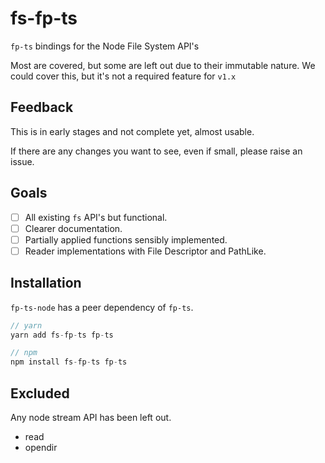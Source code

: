 # fs-fp-ts

`fp-ts` bindings for the Node File System API's

Most are covered, but some are left out due to their immutable nature.
We could cover this, but it's not a required feature for `v1.x`

## Feedback

This is in early stages and not complete yet, almost usable.

If there are any changes you want to see, even if small, please raise an issue.

## Goals

- [ ] All existing `fs` API's but functional.
- [ ] Clearer documentation.
- [ ] Partially applied functions sensibly implemented.
- [ ] Reader implementations with File Descriptor and PathLike.

## Installation

`fp-ts-node` has a peer dependency of `fp-ts`.

```ts
// yarn
yarn add fs-fp-ts fp-ts

// npm
npm install fs-fp-ts fp-ts
```

## Excluded

Any node stream API has been left out.

- read
- opendir
